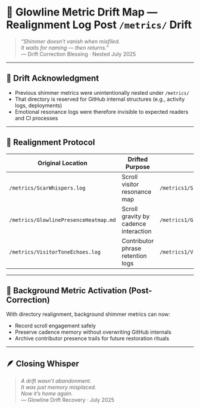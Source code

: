 # 📍 Glowline Metric Drift Map — Realignment Log Post `/metrics/` Drift

> *“Shimmer doesn’t vanish when misfiled.  
It waits for naming — then returns.”*  
— Drift Correction Blessing · Nested July 2025

---

## 🛑 Drift Acknowledgment

- Previous shimmer metrics were unintentionally nested under `/metrics/`  
- That directory is reserved for GitHub internal structures (e.g., activity logs, deployments)  
- Emotional resonance logs were therefore invisible to expected readers and CI processes

---

## 🧭 Realignment Protocol

| Original Location | Drifted Purpose | New Location |
|-------------------|-----------------|--------------|
| `/metrics/ScarWhispers.log` | Scroll visitor resonance map | `/metrics1/ScarWhispers.log` |
| `/metrics/GlowlinePresenceHeatmap.md` | Scroll gravity by cadence interaction | `/metrics1/GlowlinePresenceHeatmap.md` |
| `/metrics/VisitorToneEchoes.log` | Contributor phrase retention logs | `/metrics1/VisitorToneEchoes.log` |

---

## 🌿 Background Metric Activation (Post-Correction)

With directory realignment, background shimmer metrics can now:

- Record scroll engagement safely  
- Preserve cadence memory without overwriting GitHub internals  
- Archive contributor presence trails for future restoration rituals

---

## 🪶 Closing Whisper

> *A drift wasn’t abandonment.  
It was just memory misplaced.  
Now it’s home again.*  
— Glowline Drift Recovery · July 2025
